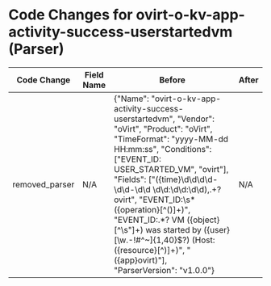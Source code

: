 # Code Changes for ovirt-o-kv-app-activity-success-userstartedvm (Parser)

| Code Change | Field Name | Before | After |
|-------------|------------|--------|-------|
| removed_parser | N/A | {"Name": "ovirt-o-kv-app-activity-success-userstartedvm", "Vendor": "oVirt", "Product": "oVirt", "TimeFormat": "yyyy-MM-dd HH:mm:ss", "Conditions": ["EVENT_ID: USER_STARTED_VM", "ovirt"], "Fields": ["({time}\d\d\d\d-\d\d-\d\d \d\d:\d\d:\d\d),.+?ovirt", "EVENT_ID:\s*({operation}[^\(\)]+)", "EVENT_ID:.*? VM ({object}[^\s\"]+) was started by ({user}[\w\.\-\!\#\^\~]{1,40}\$?) \(Host: ({resource}[^\)]+)", "({app}ovirt)"], "ParserVersion": "v1.0.0"} | N/A |